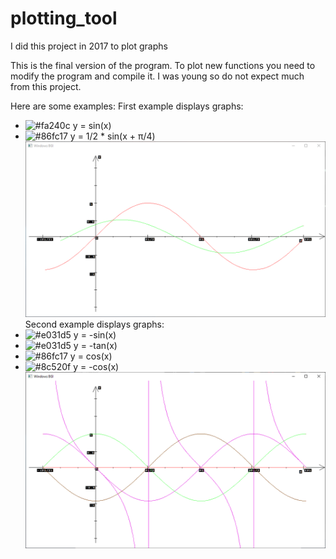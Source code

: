 # plotting_tool
I did this project in 2017 to plot graphs 

This is the final version of the program. To plot new functions you need to modify the program and compile it. I was young so do not expect much from this project.

Here are some examples:
First example displays graphs:
* ![#fa240c](https://via.placeholder.com/15/fa240c/000000?text=+) y = sin(x)
* ![#86fc17](https://via.placeholder.com/15/86fc17/000000?text=+) y = 1/2 * sin(x + π/4) 
![First example](https://github.com/justmark0/plotting_tool/blob/master/example%20%201.PNG)
Second example displays graphs:
 * ![#e031d5](https://via.placeholder.com/15/e031d5/000000?text=+) y = -sin(x)
 * ![#e031d5](https://via.placeholder.com/15/e031d5/000000?text=+) y = -tan(x)
 * ![#86fc17](https://via.placeholder.com/15/86fc17/000000?text=+) y = cos(x)
 * ![#8c520f](https://via.placeholder.com/15/8c520f/000000?text=+) y = -cos(x)
 ![Second examle](https://github.com/justmark0/plotting_tool/blob/master/example%20%202.PNG)
 
